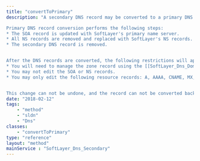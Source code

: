 ```yaml
---
title: "convertToPrimary"
description: "A secondary DNS record may be converted to a primary DNS record. By converting a secondary DNS record, the SoftLayer name servers will be the authoritative nameserver for this domain and will be directly editable in the SoftLayer API and Portal. 

Primary DNS record conversion performs the following steps: 
* The SOA record is updated with SoftLayer's primary name server.
* All NS records are removed and replaced with SoftLayer's NS records.
* The secondary DNS record is removed.


After the DNS records are converted, the following restrictions will apply to the new domain record: 
* You will need to manage the zone record using the [[SoftLayer_Dns_Domain]] service.
* You may not edit the SOA or NS records.
* You may only edit the following resource records: A, AAAA, CNAME, MX, TX, SRV.


This change can not be undone, and the record can not be converted back into a secondary DNS record once the conversion is complete. "
date: "2018-02-12"
tags:
    - "method"
    - "sldn"
    - "Dns"
classes:
    - "convertToPrimary"
type: "reference"
layout: "method"
mainService : "SoftLayer_Dns_Secondary"
---
```

